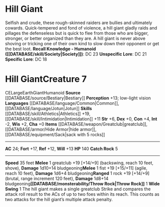 ﻿---
ac: '24'
alignment: CE
charisma: '+0'
constitution: '+4'
creature_ability:
- Catch Rock
- Throw Rock
- Wide Swing
creature_family: '[[DATABASE/monsterfamily/Giant|Giant]]'
dexterity: '+0'
element: Earth
fortitude: '+17'
hp: '140'
id: '220'
intelligence: '-2'
land_speed: '35'
language:
- '[[DATABASE/language/Common|Common]]'
- '[[DATABASE/language/Jotun|Jotun]]'
level: '7'
max_speed: '35'
name: Hill Giant
perception: '+13'
rarity: Common
reflex: '+12'
sense:
- low-light vision
size: Large
skill:
- '[[DATABASE/skill/Athletics|Athletics]] +19'
- '[[DATABASE/skill/Intimidation|Intimidation]] +11'
source: '[[DATABASE/source/Bestiary|Bestiary]]'
speed:
- 35 feet
strength: '+6'
strength_req: '6'
strongest_save:
- Fortitude
trait:
- '[[DATABASE/trait/Earth|Earth]]'
- '[[DATABASE/trait/Giant|Giant]]'
- '[[DATABASE/trait/Humanoid|Humanoid]]'
type: Creature
vision: Low-light vision
weakest_save:
- Reflex
will: '+13'
wisdom: '+2'

---
# Hill Giant

Selfish and crude, these rough-skinned raiders are bullies and ultimately cowards. Quick-tempered and fond of violence, a hill giant gladly raids and pillages the defenseless but is quick to flee from those who are bigger, stronger, or better organized than they are. A hill giant is never above shoving or tricking one of their own kind to slow down their opponent or get the best loot.
**Recall Knowledge - Humanoid ([[DATABASE/skill/Society|Society]])**: DC 23
**Unspecific Lore**: DC 21
**Specific Lore**: DC 18

# Hill Giant<span class="item-type">Creature 7</span>

<span class="trait-alignment item-trait">CE</span><span class="trait-size item-trait">Large</span><span class="item-trait">Earth</span><span class="item-trait">Giant</span><span class="item-trait">Humanoid</span>
**Source** [[DATABASE/source/Bestiary|Bestiary]]
**Perception** +13; low-light vision
**Languages** [[DATABASE/language/Common|Common]], [[DATABASE/language/Jotun|Jotun]]
**Skills** [[DATABASE/skill/Athletics|Athletics]] +19, [[DATABASE/skill/Intimidation|Intimidation]] +11
**Str** +6, **Dex** +0, **Con** +4, **Int** -2, **Wis** +2, **Cha** +0
**Items** [[DATABASE/weapon/Greatclub|greatclub]], [[DATABASE/armor/Hide Armor|hide armor]], [[DATABASE/equipment/Sack|sack with 5 rocks]]

---
**AC** 24; **Fort** +17, **Ref** +12, **Will** +13
**HP** 140
<span class="in-box-ability">**Catch Rock** <span class="action-icon">5</span> </span>

---
**Speed** 35 feet
<span class="in-box-ability">**Melee** <span class="action-icon">1</span> greatclub +19 [+14/+9] (backswing, reach 10 feet, shove), **Damage** 1d10+14 bludgeoning</span><span class="in-box-ability">**Melee** <span class="action-icon">1</span> fist +19 [+15/+11] (agile, reach 10 feet), **Damage** 1d6+4 bludgeoning</span><span class="in-box-ability">**Ranged** <span class="action-icon">1</span> rock +19 [+14/+9] (brutal, range increment 120 feet), **Damage** 1d8+14 bludgeoning</span><span class="in-box-ability">**[[DATABASE/monsterability/Throw Rock|Throw Rock]]** <span class="action-icon">1</span> </span><span class="in-box-ability">**Wide Swing** <span class="action-icon">1</span> The hill giant makes a single greatclub Strike and compares the attack roll result to the ACs of up to two foes within its reach. This counts as two attacks for the hill giant’s multiple attack penalty.</span>